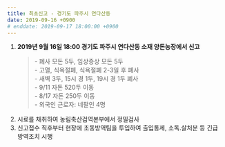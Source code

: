 ```yaml
---
title: 최초신고 - 경기도 파주시 연다산동
date: 2019-09-16 +0900
# enddate: 2019-09-17 18:00:00 +0900
---
```

 
1. **2019년 9월 16일 18:00 경기도 파주시 연다산동 소재 양돈농장에서 신고**
   > \- 폐사 모돈 5두, 임상증상 모돈 5두  
   > \- 고열, 식욕절폐, 식욕절폐 2-3일 후 폐사  
   > \- 새벽 3두, 15시 경 1두, 19시 경 1두 폐사  
   > \- 9/11 자돈 520두 이동  
   > \- 8/17 자돈 250두 이동  
   > \- 외국인 근로자: 네팔인 4명
2. 시료를 채취하여 농림축산검역본부에서 정밀검사
3. 신고접수 직후부터 현장에 초동방역팀을 투입하여 출입통제, 소독.살처분 등 긴급 방역조치 시행